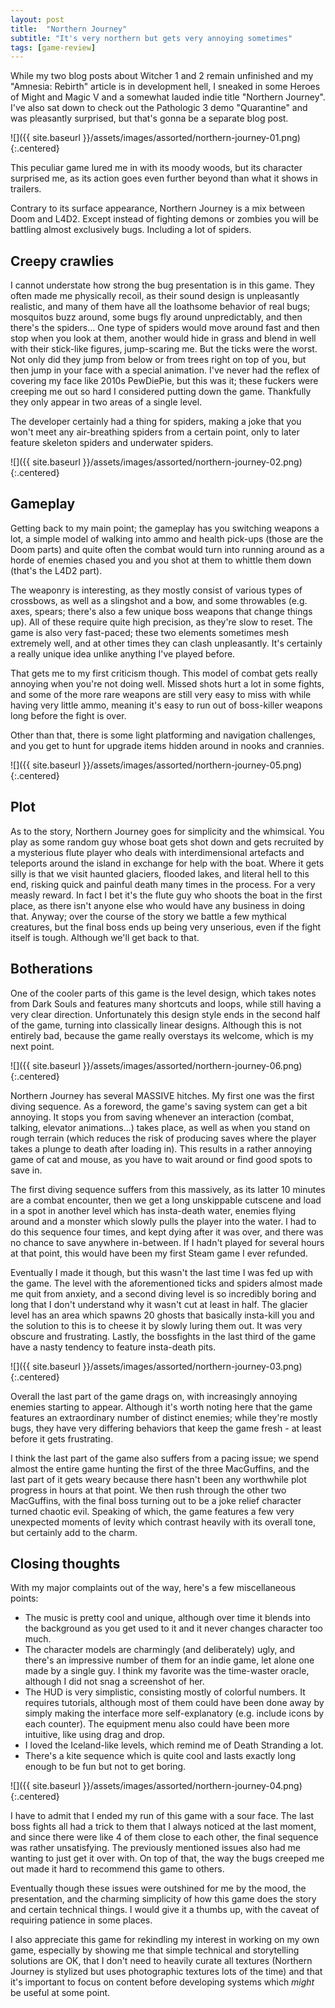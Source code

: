 ```yaml
---
layout: post
title:  "Northern Journey"
subtitle: "It's very northern but gets very annoying sometimes"
tags: [game-review]
---
```


While my two blog posts about Witcher 1 and 2 remain unfinished and my "Amnesia: Rebirth" article is in development hell,
I sneaked in some Heroes of Might and Magic V and a somewhat lauded indie title "Northern Journey".
I've also sat down to check out the Pathologic 3 demo "Quarantine" and was pleasantly surprised,
but that's gonna be a separate blog post.

![]({{ site.baseurl }}/assets/images/assorted/northern-journey-01.png){:.centered}

This peculiar game lured me in with its moody woods,
but its character surprised me, as its action goes even further beyond than what it shows in trailers.

Contrary to its surface appearance, Northern Journey is a mix between Doom and L4D2.
Except instead of fighting demons or zombies you will be battling almost exclusively bugs.
Including a lot of spiders.

## Creepy crawlies
I cannot understate how strong the bug presentation is in this game.
They often made me physically recoil, as their sound design is unpleasantly realistic,
and many of them have all the loathsome behavior of real bugs;
mosquitos buzz around, some bugs fly around unpredictably, and then there's the spiders...
One type of spiders would move around fast and then stop when you look at them,
another would hide in grass and blend in well with their stick-like figures,
jump-scaring me. But the ticks were the worst.
Not only did they jump from below or from trees right on top of you,
but then jump in your face with a special animation.
I've never had the reflex of covering my face like 2010s PewDiePie,
but this was it; these fuckers were creeping me out so hard I considered putting down the game.
Thankfully they only appear in two areas of a single level.

The developer certainly had a thing for spiders,
making a joke that you won't meet any air-breathing spiders from a certain point,
only to later feature skeleton spiders and underwater spiders.

![]({{ site.baseurl }}/assets/images/assorted/northern-journey-02.png){:.centered}

## Gameplay

Getting back to my main point; the gameplay has you switching weapons a lot,
a simple model of walking into ammo and health pick-ups (those are the Doom parts)
and quite often the combat would turn into running around as a horde of enemies chased you and
you shot at them to whittle them down (that's the L4D2 part).

The weaponry is interesting, as they mostly consist of various types of crossbows,
as well as a slingshot and a bow, and some throwables (e.g. axes, spears; there's also a few unique boss weapons that change things up).
All of these require quite high precision, as they're slow to reset.
The game is also very fast-paced; these two elements sometimes mesh extremely well,
and at other times they can clash unpleasantly.
It's certainly a really unique idea unlike anything I've played before.

That gets me to my first criticism though.
This model of combat gets really annoying when you're not doing well.
Missed shots hurt a lot in some fights, and some of the more rare weapons
are still very easy to miss with while having very little ammo,
meaning it's easy to run out of boss-killer weapons long before the fight is over.

Other than that, there is some light platforming and navigation challenges,
and you get to hunt for upgrade items hidden around in nooks and crannies.

![]({{ site.baseurl }}/assets/images/assorted/northern-journey-05.png){:.centered}

## Plot

As to the story, Northern Journey goes for simplicity and the whimsical.
You play as some random guy whose boat gets shot down and gets recruited by a mysterious flute player
who deals with interdimensional artefacts and teleports around the island in exchange for help with the boat.
Where it gets silly is that we visit haunted glaciers, flooded lakes, and literal hell to this end,
risking quick and painful death many times in the process. For a very measly reward.
In fact I bet it's the flute guy who shoots the boat in the first place,
as there isn't anyone else who would have any business in doing that.
Anyway; over the course of the story we battle a few mythical creatures,
but the final boss ends up being very unserious, even if the fight itself is tough.
Although we'll get back to that.

## Botherations
One of the cooler parts of this game is the level design,
which takes notes from Dark Souls and features many shortcuts and loops,
while still having a very clear direction.
Unfortunately this design style ends in the second half of the game,
turning into classically linear designs.
Although this is not entirely bad, because the game really overstays its welcome,
which is my next point.

![]({{ site.baseurl }}/assets/images/assorted/northern-journey-06.png){:.centered}

Northern Journey has several MASSIVE hitches.
My first one was the first diving sequence.
As a foreword, the game's saving system can get a bit annoying.
It stops you from saving whenever an interaction (combat, talking, elevator animations...) takes place,
as well as when you stand on rough terrain (which reduces the risk of producing saves where the player takes a plunge to death after loading in).
This results in a rather annoying game of cat and mouse, as you have to wait around or find good spots to save in.

The first diving sequence suffers from this massively, as its latter 10 minutes are a combat encounter,
then we get a long unskippable cutscene and load in a spot in another level which has insta-death water,
enemies flying around and a monster which slowly pulls the player into the water.
I had to do this sequence four times, and kept dying after it was over, and there was no chance to save anywhere in-between.
If I hadn't played for several hours at that point, this would have been my first Steam game I ever refunded.

Eventually I made it though, but this wasn't the last time I was fed up with the game.
The level with the aforementioned ticks and spiders almost made me quit from anxiety,
and a second diving level is so incredibly boring and long that I don't understand why it wasn't cut at least in half.
The glacier level has an area which spawns 20 ghosts that basically insta-kill you and the solution to this
is to cheese it by slowly luring them out. It was very obscure and frustrating.
Lastly, the bossfights in the last third of the game have a nasty tendency to feature insta-death pits.

![]({{ site.baseurl }}/assets/images/assorted/northern-journey-03.png){:.centered}

Overall the last part of the game drags on, with increasingly annoying enemies starting to appear.
Although it's worth noting here that the game features an extraordinary number of distinct enemies;
while they're mostly bugs, they have very differing behaviors that keep the game fresh - at least before it gets frustrating.

I think the last part of the game also suffers from a pacing issue;
we spend almost the entire game hunting the first of the three MacGuffins,
and the last part of it gets weary because there hasn't been any worthwhile plot progress in hours at that point.
We then rush through the other two MacGuffins, with the final boss turning out to be a joke relief character turned chaotic evil.
Speaking of which, the game features a few very unexpected moments of levity which contrast heavily
with its overall tone, but certainly add to the charm.

## Closing thoughts

With my major complaints out of the way, here's a few miscellaneous points:
- The music is pretty cool and unique,
although over time it blends into the background as you get used to it and it never
changes character too much.
- The character models are charmingly (and deliberately) ugly, and there's an impressive number of them
for an indie game, let alone one made by a single guy.
I think my favorite was the time-waster oracle, although I did not snag a screenshot of her.
- The HUD is very simplistic, consisting mostly of colorful numbers.
It requires tutorials, although most of them could have been done away
by simply making the interface more self-explanatory
(e.g. include icons by each counter).
The equipment menu also could have been more intuitive, like using drag and drop.
- I loved the Iceland-like levels, which remind me of Death Stranding a lot.
- There's a kite sequence which is quite cool and lasts exactly long enough to be fun but not to get boring.

![]({{ site.baseurl }}/assets/images/assorted/northern-journey-04.png){:.centered}

I have to admit that I ended my run of this game with a sour face.
The last boss fights all had a trick to them that I always noticed at the last moment,
and since there were like 4 of them close to each other, the final sequence was rather unsatisfying.
The previously mentioned issues also had me wanting to just get it over with.
On top of that, the way the bugs creeped me out made it hard to recommend this game to others.

Eventually though these issues were outshined for me by the mood, the presentation,
and the charming simplicity of how this game does the story and certain technical things.
I would give it a thumbs up, with the caveat of requiring patience in some places.

I also appreciate this game for rekindling my interest in working on my own game,
especially by showing me that simple technical and storytelling solutions are OK,
that I don't need to heavily curate all textures
(Northern Journey is stylized but uses photographic textures lots of the time)
and that it's important to focus on content before developing systems which *might* be useful at some point.